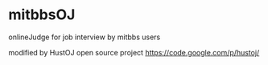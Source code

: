 mitbbsOJ
========

onlineJudge for job interview by mitbbs users

modified by HustOJ open source project https://code.google.com/p/hustoj/
